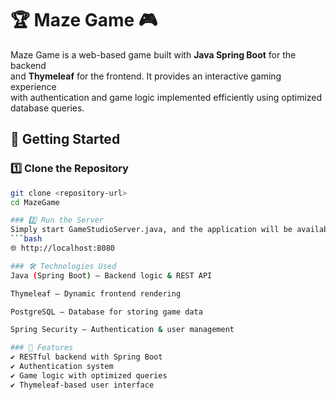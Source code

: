 # 🏆 Maze Game 🎮  

Maze Game is a web-based game built with **Java Spring Boot** for the backend  
and **Thymeleaf** for the frontend. It provides an interactive gaming experience  
with authentication and game logic implemented efficiently using optimized  
database queries.  

## 🚀 Getting Started  

### 1️⃣ Clone the Repository  
```bash
git clone <repository-url>
cd MazeGame

### 2️⃣ Run the Server
Simply start GameStudioServer.java, and the application will be available at:
```bash
🌐 http://localhost:8080

### 🛠️ Technologies Used
Java (Spring Boot) – Backend logic & REST API

Thymeleaf – Dynamic frontend rendering

PostgreSQL – Database for storing game data

Spring Security – Authentication & user management

### 📌 Features
✔️ RESTful backend with Spring Boot
✔️ Authentication system
✔️ Game logic with optimized queries
✔️ Thymeleaf-based user interface
